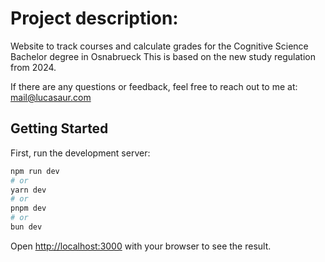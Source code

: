 # Project description:

Website to track courses and calculate grades for the Cognitive Science Bachelor degree in Osnabrueck
This is based on the new study regulation from 2024.

If there are any questions or feedback, feel free to reach out to me at: mail@lucasaur.com

## Getting Started

First, run the development server:

```bash
npm run dev
# or
yarn dev
# or
pnpm dev
# or
bun dev
```

Open [http://localhost:3000](http://localhost:3000) with your browser to see the result.
